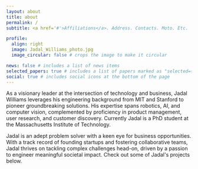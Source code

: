 ```yaml
---
layout: about
title: about
permalink: /
subtitle: <a href='#'>Affiliations</a>. Address. Contacts. Moto. Etc.

profile:
  align: right
  image: Jadal_Williams_photo.jpg
  image_circular: false # crops the image to make it circular

news: false # includes a list of news items
selected_papers: true # includes a list of papers marked as "selected={true}"
social: true # includes social icons at the bottom of the page
---
```


As a visionary leader at the intersection of technology and business, Jadal Williams leverages his engineering background from MIT and Stanford to pioneer groundbreaking solutions. His expertise spans robotics, AI, and computer vision, complemented by proficiency in product management, user research, and customer discovery. Currently Jadal is a PhD student at the Massachusetts Institute of Technology.

Jadal is an adept problem solver with a keen eye for business opportunities. With a track record of founding startups and fostering collaborative teams, Jadal thrives on tackling complex challenges head-on, driven by a passion to engineer meaningful societal impact. Check out some of Jadal's projects below.